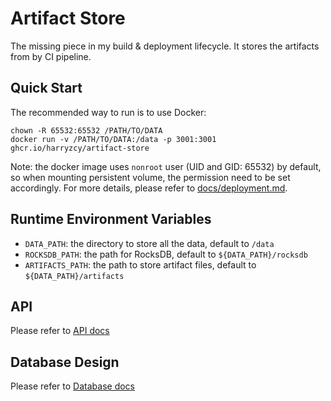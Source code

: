 # Artifact Store

The missing piece in my build & deployment lifecycle. It stores the artifacts from by CI pipeline.

## Quick Start

The recommended way to run is to use Docker:

```shell
chown -R 65532:65532 /PATH/TO/DATA
docker run -v /PATH/TO/DATA:/data -p 3001:3001 ghcr.io/harryzcy/artifact-store
```

Note: the docker image uses `nonroot` user (UID and GID: 65532) by default,
so when mounting persistent volume, the permission need to be set accordingly. For more details, please refer to [docs/deployment.md](docs/deployment.md).

## Runtime Environment Variables

- `DATA_PATH`: the directory to store all the data, default to `/data`
- `ROCKSDB_PATH`: the path for RocksDB, default to `${DATA_PATH}/rocksdb`
- `ARTIFACTS_PATH`: the path to store artifact files, default to `${DATA_PATH}/artifacts`

## API

Please refer to [API docs](docs/api.md)

## Database Design

Please refer to [Database docs](docs/database.md)
